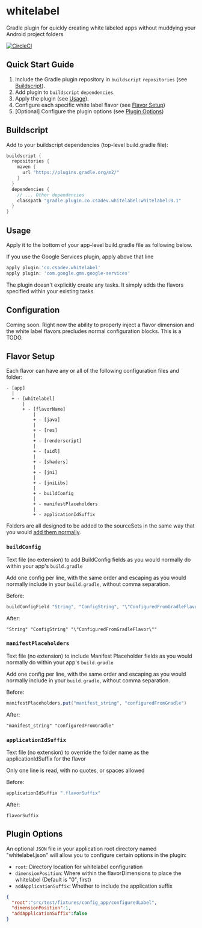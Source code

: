 # whitelabel
Gradle plugin for quickly creating white labeled apps without muddying your Android project folders

[![CircleCI](https://circleci.com/gh/gtcompscientist/whitelabel/tree/master.svg?style=svg)](https://circleci.com/gh/gtcompscientist/whitelabel/tree/master)

## Quick Start Guide

1. Include the Gradle plugin repository in `buildscript` `repositories` (see [Buildscript](#buildscript)).
1. Add plugin to `buildscript` `dependencies`.
1. Apply the plugin (see [Usage](#usage)).
1. Configure each specific white label flavor (see [Flavor Setup](#flavorsetup))
1. [Optional] Configure the plugin options (see [Plugin Options](#pluginoptions))

## Buildscript

Add to your buildscript dependencies (top-level build.gradle file):

```groovy
buildscript {
  repositories {
    maven {
      url "https://plugins.gradle.org/m2/"
    }
  }
  dependencies {
    // ... Other dependencies
    classpath "gradle.plugin.co.csadev.whitelabel:whitelabel:0.1"
  }
}
```

## Usage

Apply it to the bottom of your app-level build.gradle file as following below.

If you use the Google Services plugin, apply above that line

```groovy
apply plugin:'co.csadev.whitelabel'
apply plugin: 'com.google.gms.google-services'
```

The plugin doesn't explicitly create any tasks. It simply adds the flavors specified within your existing tasks.

## Configuration

Coming soon. Right now the ability to properly inject a flavor dimension and the white label flavors precludes normal configuration blocks. This is a TODO.

## Flavor Setup

Each flavor can have any or all of the following configuration files and folder:

```
- [app]
  |
  + - [whitelabel]
      |
      + - [flavorName]
          |
          + - [java]
          |
          + - [res]
          |
          + - [renderscript]
          |
          + - [aidl]
          |
          + - [shaders]
          |
          + - [jni]
          |
          + - [jniLibs]
          |
          + - buildConfig
          |
          + - manifestPlaceholders
          |
          + - applicationIdSuffix
```

Folders are all designed to be added to the sourceSets in the same way that you would [add them normally](https://developer.android.com/studio/build/build-variants#flavor-dimensions).

### `buildConfig`
Text file (no extension) to add BuildConfig fields as you would normally do within your app's `build.gradle`

Add one config per line, with the same order and escaping as you would normally include in your `build.gradle`, without comma separation.

Before:
```groovy
buildConfigField "String", "ConfigString", "\"ConfiguredFromGradleFlavor\""
```

After:
```
"String" "ConfigString" "\"ConfiguredFromGradleFlavor\""
```

### `manifestPlaceholders`
Text file (no extension) to include Manifest Placeholder fields as you would normally do within your app's `build.gradle`

Add one config per line, with the same order and escaping as you would normally include in your `build.gradle`, without comma separation.

Before:
```groovy
manifestPlaceholders.put("manifest_string", "configuredFromGradle")
```

After:
```
"manifest_string" "configuredFromGradle"
```

### `applicationIdSuffix`
Text file (no extension) to override the folder name as the applicationIdSuffix for the flavor

Only one line is read, with no quotes, or spaces allowed

Before:
```groovy
applicationIdSuffix ".flavorSuffix"
```

After:
```
flavorSuffix
```

## Plugin Options

An optional `JSON` file in your application root directory named "whitelabel.json" will allow you to configure certain options in the plugin:

* `root`: Directory location for whitelabel configuration
* `dimensionPosition`: Where within the flavorDimensions to place the whitelabel (Default is "0", first)
* `addApplicationSuffix`: Whether to include the application suffix

```json
{
  "root":"src/test/fixtures/config_app/configuredLabel",
  "dimensionPosition":1,
  "addApplicationSuffix":false
}
```

